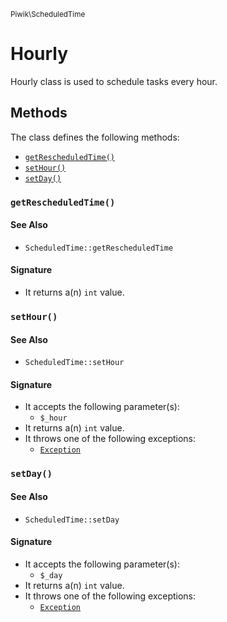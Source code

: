 <small>Piwik\ScheduledTime</small>

Hourly
======

Hourly class is used to schedule tasks every hour.


Methods
-------

The class defines the following methods:

- [`getRescheduledTime()`](#getrescheduledtime)
- [`setHour()`](#sethour)
- [`setDay()`](#setday)

<a name="getrescheduledtime" id="getrescheduledtime"></a>
### `getRescheduledTime()`

#### See Also

- `ScheduledTime::getRescheduledTime`

#### Signature

- It returns a(n) `int` value.

<a name="sethour" id="sethour"></a>
### `setHour()`

#### See Also

- `ScheduledTime::setHour`

#### Signature

- It accepts the following parameter(s):
    - `$_hour`
- It returns a(n) `int` value.
- It throws one of the following exceptions:
    - [`Exception`](http://php.net/class.Exception)

<a name="setday" id="setday"></a>
### `setDay()`

#### See Also

- `ScheduledTime::setDay`

#### Signature

- It accepts the following parameter(s):
    - `$_day`
- It returns a(n) `int` value.
- It throws one of the following exceptions:
    - [`Exception`](http://php.net/class.Exception)


